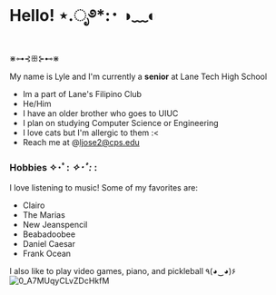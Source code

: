 # Hello! ⋆.ೃ࿔*:･ ◑﹏◐
⋇⊶⊰ꕥ⊱⊷⋇

   My name is Lyle and I'm currently a **senior** at Lane Tech High School
   - Im a part of Lane's Filipino Club
   - He/Him
   - I have an older brother who goes to UIUC
   - I plan on studying Computer Science or Engineering
   - I love cats but I'm allergic to them :<
   - Reach me at @ljose2@cps.edu

### Hobbies ✧･ﾟ: *✧･ﾟ:* :

I love listening to music! Some of my favorites are:
   - Clairo
   - The Marias
   - New Jeanspencil
   - Beabadoobee
   - Daniel Caesar
   - Frank Ocean

I also like to play video games, piano, and pickleball ٩(◕‿◕)۶
![0_A7MUqyCLvZDcHkfM](https://github.com/user-attachments/assets/f2d8225a-8627-41a1-9ad5-ab29a6d50335)

<!--
**lsjose973/lsjose973** is a ✨ _special_ ✨ repository because its `README.md` (this file) appears on your GitHub profile.

Here are some ideas to get you started:

- 🔭 I'm a student at Lane Tech High School
- 🌱 I’m currently learning ...
- 👯 I’m looking to collaborate on ...
- 🤔 I’m looking for help with ...
- 💬 Ask me about ...
- 📫 How to reach me: ...
- 😄 Pronouns: ...
- ⚡ Fun fact: ...
-->
